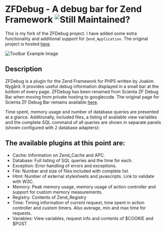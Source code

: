 # ZFDebug - A debug bar for Zend Framework ![Still Maintained?](http://stillmaintained.com/leek/zfdebug.png)

This is my fork of the ZFDebug project. I have added some extra functionality and additional support for `Zend_Application`.
The original project is hosted [here](http://code.google.com/p/zfdebug/).

![Toolbar Example Image](http://i.imgur.com/6bn1h.png)

## Description

ZFDebug is a plugin for the Zend Framework for PHP5 written by Joakim Nygård. It provides useful debug information displayed in a small bar at the bottom of every page. ZFDebug has been renamed from Scienta ZF Debug Bar when moving from private hosting to googlecode. The original page for Scienta ZF Debug Bar remains available [here](http://jokke.dk/software/scientadebugbar).

Time spent, memory usage and number of database queries are presented at a glance. Additionally, included files, a listing of available view variables and the complete SQL command of all queries are shown in separate panels (shown configured with 2 database adapters):

## The available plugins at this point are:

* Cache: Information on Zend_Cache and APC.
* Database: Full listing of SQL queries and the time for each.
* Exception: Error handling of errors and exceptions.
* File: Number and size of files included with complete list.
* Html: Number of external stylesheets and javascripts. Link to validate with W3C.
* Memory: Peak memory usage, memory usage of action controller and support for custom memory measurements.
* Registry: Contents of Zend_Registry
* Time: Timing information of current request, time spent in action controller and custom timers. Also average, min and max time for requests.
* Variables: View variables, request info and contents of $COOKIE and $POST
